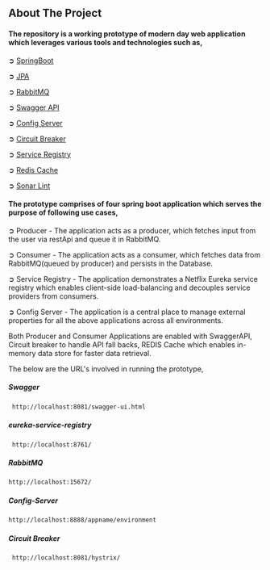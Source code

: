 ## About The Project

#### The repository is a working prototype of modern day web application which leverages various tools and technologies such as, 

➲ [SpringBoot](https://spring.io/projects/spring-boot)

➲ [JPA](https://spring.io/projects/spring-data-jpa)

➲ [RabbitMQ](https://www.rabbitmq.com/)

➲ [Swagger API](https://swagger.io)

➲ [Config Server](https://dzone.com/articles/using-spring-config-server)

➲ [Circuit Breaker](https://spring.io/projects/spring-cloud-circuitbreaker)

➲ [Service Registry](https://spring.io/guides/gs/service-registration-and-discovery/)

➲ [Redis Cache](https://www.journaldev.com/18141/spring-boot-redis-cache) 

➲ [Sonar Lint](https://www.sonarlint.org/)


#### The prototype comprises of four spring boot application which serves the purpose of following use cases,

➲ Producer - The application acts as a producer, which fetches input from the user via restApi and queue it in RabbitMQ.

➲ Consumer - The application acts as a consumer, which fetches  data from RabbitMQ(queued by producer) and persists in the Database.

➲ Service Registry - The application demonstrates a Netflix Eureka service registry which enables client-side load-balancing and decouples service providers from consumers.

➲ Config Server - The application is a central place to manage external properties for all the above applications across all environments.

Both Producer and Consumer Applications are enabled with SwaggerAPI, Circuit breaker to handle API fall backs, REDIS Cache which enables in-memory data store for faster data retrieval. 

The below are the URL's involved in running the prototype,
##### Swagger
```sh
 http://localhost:8081/swagger-ui.html
```
##### eureka-service-registry
```sh
 http://localhost:8761/
```
##### RabbitMQ
```sh
http://localhost:15672/
```
##### Config-Server
```sh
http://localhost:8888/appname/environment
```
##### Circuit Breaker
```sh
 http://localhost:8081/hystrix/
```

